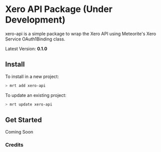Xero API Package (Under Development)
================

xero-api is a simple package to wrap the Xero API using Meteorite's Xero Service OAuth1Binding class. 

Latest Version: **0.1.0**

## Install

To install in a new project:
```bash
> mrt add xero-api
```

To update an existing project:
```bash
> mrt update xero-api
```

## Get Started

Coming Soon



### Credits

